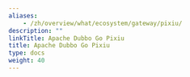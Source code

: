 ```yaml
---
aliases:
    - /zh/overview/what/ecosystem/gateway/pixiu/
description: ""
linkTitle: Apache Dubbo Go Pixiu
title: Apache Dubbo Go Pixiu
type: docs
weight: 40
---
```

